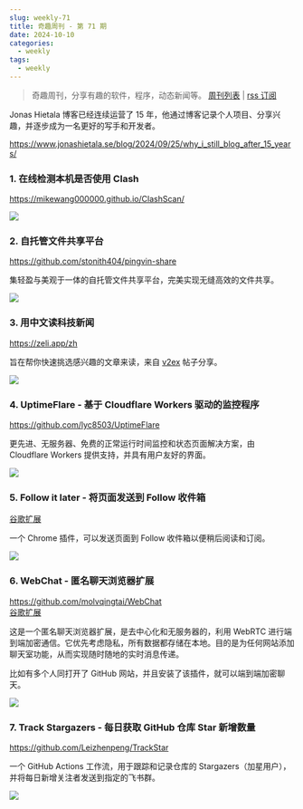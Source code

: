 ```yaml
---
slug: weekly-71
title: 奇趣周刊 - 第 71 期
date: 2024-10-10
categories:
  - weekly
tags:
  - weekly
---
```


> 奇趣周刊，分享有趣的软件，程序，动态新闻等。 [周刊列表](/categories/weekly/) | [rss 订阅](/categories/weekly/index.xml)

Jonas Hietala 博客已经连续运营了 15 年，他通过博客记录个人项目、分享兴趣，并逐步成为一名更好的写手和开发者。

https://www.jonashietala.se/blog/2024/09/25/why_i_still_blog_after_15_years/

### 1. 在线检测本机是否使用 Clash

https://mikewang000000.github.io/ClashScan/

![](https://imgurl.zishu.me/2024/09/1727682725990.webp)

### 2. 自托管文件共享平台

https://github.com/stonith404/pingvin-share

集轻盈与美观于一体的自托管文件共享平台，完美实现无缝高效的文件共享。

![](https://imgurl.zishu.me/2024/09/1727682840776.webp)

### 3. 用中文读科技新闻

https://zeli.app/zh

旨在帮你快速挑选感兴趣的文章来读，来自 [v2ex](https://www.v2ex.com/t/1078143) 帖子分享。

![](https://imgurl.zishu.me/2024/10/1728365087172.webp)

### 4. UptimeFlare - 基于 Cloudflare Workers 驱动的监控程序

https://github.com/lyc8503/UptimeFlare

更先进、无服务器、免费的正常运行时间监控和状态页面解决方案，由 Cloudflare Workers 提供支持，并具有用户友好的界面。

![](https://imgurl.zishu.me/2024/10/1728397906271.webp)

### 5. Follow it later - 将页面发送到 Follow 收件箱

[谷歌扩展](https://chromewebstore.google.com/detail/gjeindndfjefkhdngeghhhkclbnngofb)

一个 Chrome 插件，可以发送页面到 Follow 收件箱以便稍后阅读和订阅。

![](https://imgurl.zishu.me/2024/10/1728467350769.webp)

### 6. WebChat - 匿名聊天浏览器扩展

https://github.com/molvqingtai/WebChat  
[谷歌扩展](https://chromewebstore.google.com/detail/webchat/cpaedhbidlpnbdfegakhiamfpndhjpgf)

这是一个匿名聊天浏览器扩展，是去中心化和无服务器的，利用 WebRTC 进行端到端加密通信。它优先考虑隐私，所有数据都存储在本地。目的是为任何网站添加聊天室功能，从而实现随时随地的实时消息传递。

比如有多个人同打开了 GitHub 网站，并且安装了该插件，就可以端到端加密聊天。

![](https://imgurl.zishu.me/2024/10/1728481353045.webp)

### 7. Track Stargazers - 每日获取 GitHub 仓库 Star 新增数量

https://github.com/Leizhenpeng/TrackStar

一个 GitHub Actions 工作流，用于跟踪和记录仓库的 Stargazers（加星用户），并将每日新增关注者发送到指定的飞书群。

![](https://imgurl.zishu.me/2024/10/1728521874543.webp)
